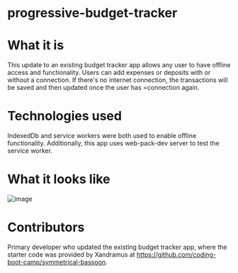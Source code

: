 # progressive-budget-tracker

# What it is 
This update to an existing budget tracker app allows any user to have offline access and functionality. Users can add expenses or deposits with or without a connection. If there's no internet connection, the transactions will be saved and then updated once the user has =connection again. 

# Technologies used
IndexedDb and service workers were both used to enable offline functionality. Additionally, this app uses web-pack-dev server to test the service worker. 

# What it looks like 
![image]()

# Contributors
Primary developer who updated the existing budget tracker app, where the starter code was provided by Xandramus at https://github.com/coding-boot-camp/symmetrical-bassoon.